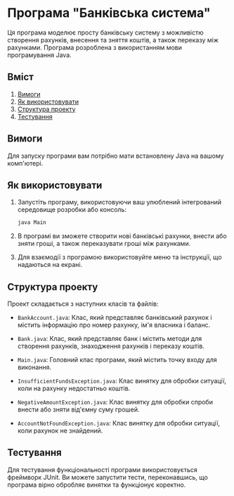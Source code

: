 # Програма "Банківська система"

Ця програма моделює просту банківську систему з можливістю створення рахунків, внесення та зняття коштів, а також переказу між рахунками. Програма розроблена з використанням мови програмування Java.

## Вміст

1. [Вимоги](#вимоги)
2. [Як використовувати](#як-використовувати)
3. [Структура проекту](#структура-проекту)
4. [Тестування](#тестування)

## Вимоги

Для запуску програми вам потрібно мати встановлену Java на вашому комп'ютері.

## Як використовувати

1. Запустіть програму, використовуючи ваш улюблений інтегрований середовище розробки або консоль:

   ```bash
   java Main
   ```

2. В програмі ви зможете створити нові банківські рахунки, внести або зняти гроші, а також переказувати гроші між рахунками.

3. Для взаємодії з програмою використовуйте меню та інструкції, що надаються на екрані.

## Структура проекту

Проект складається з наступних класів та файлів:

- `BankAccount.java`: Клас, який представляє банківський рахунок і містить інформацію про номер рахунку, ім'я власника і баланс.

- `Bank.java`: Клас, який представляє банк і містить методи для створення рахунків, знаходження рахунків і переказу коштів.

- `Main.java`: Головний клас програми, який містить точку входу для виконання.

- `InsufficientFundsException.java`: Клас винятку для обробки ситуації, коли на рахунку недостатньо коштів.

- `NegativeAmountException.java`: Клас винятку для обробки спроби внести або зняти від'ємну суму грошей.

- `AccountNotFoundException.java`: Клас винятку для обробки ситуації, коли рахунок не знайдений.

## Тестування

Для тестування функціональності програми використовується фреймворк JUnit. Ви можете запустити тести, переконавшись, що програма вірно обробляє винятки та функціонує коректно.

